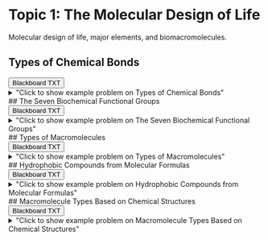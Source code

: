 # Topic 1: The Molecular Design of Life

Molecular design of life, major elements, and biomacromolecules.

## Types of Chemical Bonds

<div id="MC-bond_types-button-container" class="button-container">
<button class="md-button custom-button bb_text" onclick="downloadFile('bbq-MC-bond_types-questions.txt')" title="Download bbq-MC-bond_types-questions.txt" aria-label="Click to download the Blackboard TXT file (bbq-MC-bond_types-questions.txt)">
    <i class="fa fa-download"></i> Blackboard TXT
</button>
</div><details>
  <summary>"Click to show example problem on Types of Chemical Bonds"</summary>
  {% include "biochemistry/topic01/MC-bond_types.html" %}

</details>
## The Seven Biochemical Functional Groups

<div id="MC-chemical_groups-button-container" class="button-container">
<button class="md-button custom-button bb_text" onclick="downloadFile('bbq-MC-chemical_groups-questions.txt')" title="Download bbq-MC-chemical_groups-questions.txt" aria-label="Click to download the Blackboard TXT file (bbq-MC-chemical_groups-questions.txt)">
    <i class="fa fa-download"></i> Blackboard TXT
</button>
</div><details>
  <summary>"Click to show example problem on The Seven Biochemical Functional Groups"</summary>
  {% include "biochemistry/topic01/MC-chemical_groups.html" %}

</details>
## Types of Macromolecules

<div id="MC-macromolecules-button-container" class="button-container">
<button class="md-button custom-button bb_text" onclick="downloadFile('bbq-MC-macromolecules-questions.txt')" title="Download bbq-MC-macromolecules-questions.txt" aria-label="Click to download the Blackboard TXT file (bbq-MC-macromolecules-questions.txt)">
    <i class="fa fa-download"></i> Blackboard TXT
</button>
</div><details>
  <summary>"Click to show example problem on Types of Macromolecules"</summary>
  {% include "biochemistry/topic01/MC-macromolecules.html" %}

</details>
## Hydrophobic Compounds from Molecular Formulas

<div id="which_hydrophobic-simple-button-container" class="button-container">
<button class="md-button custom-button bb_text" onclick="downloadFile('bbq-which_hydrophobic-simple-questions.txt')" title="Download bbq-which_hydrophobic-simple-questions.txt" aria-label="Click to download the Blackboard TXT file (bbq-which_hydrophobic-simple-questions.txt)">
    <i class="fa fa-download"></i> Blackboard TXT
</button>
</div><details>
  <summary>"Click to show example problem on Hydrophobic Compounds from Molecular Formulas"</summary>
  {% include "biochemistry/topic01/which_hydrophobic-simple.html" %}

</details>
## Macromolecule Types Based on Chemical Structures

<div id="which_macromolecule-button-container" class="button-container">
<button class="md-button custom-button bb_text" onclick="downloadFile('bbq-which_macromolecule-questions.txt')" title="Download bbq-which_macromolecule-questions.txt" aria-label="Click to download the Blackboard TXT file (bbq-which_macromolecule-questions.txt)">
    <i class="fa fa-download"></i> Blackboard TXT
</button>
</div><details>
  <summary>"Click to show example problem on Macromolecule Types Based on Chemical Structures"</summary>
  {% include "biochemistry/topic01/which_macromolecule.html" %}

</details>
